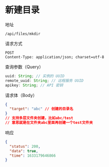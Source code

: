 # 新建目录

地址

```
/api/files/mkdir
```

请求方式

```
POST
Content-Type: application/json; charset=utf-8
```

查询参数（Query）

```js
uuid: String; // 实例的 UUID
remote_uuid: String; // 远程服务 UUID
apikey: String; // API 密钥
```

请求体（Body）

```json
{
  "target": "abc" // 创建的目录名
}
// 支持多层文件夹创建，比如abc/test
// 意思就是在文件夹abc里面再创建一个test文件夹
```

响应

```json
{
  "status": 200,
  "data": true,
  "time": 1633179646866
}
```
